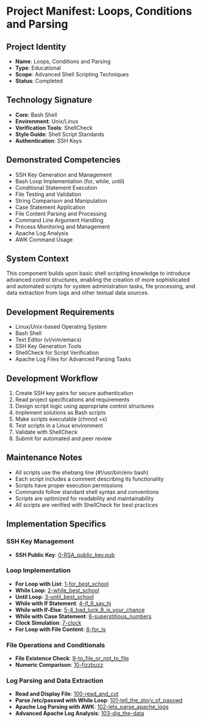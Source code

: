 # Project Manifest: Loops, Conditions and Parsing

## Project Identity
- **Name**: Loops, Conditions and Parsing
- **Type**: Educational
- **Scope**: Advanced Shell Scripting Techniques
- **Status**: Completed

## Technology Signature
- **Core**: Bash Shell
- **Environment**: Unix/Linux
- **Verification Tools**: ShellCheck
- **Style Guide**: Shell Script Standards
- **Authentication**: SSH Keys

## Demonstrated Competencies
- SSH Key Generation and Management
- Bash Loop Implementation (for, while, until)
- Conditional Statement Execution
- File Testing and Validation
- String Comparison and Manipulation
- Case Statement Application
- File Content Parsing and Processing
- Command Line Argument Handling
- Process Monitoring and Management
- Apache Log Analysis
- AWK Command Usage

## System Context
This component builds upon basic shell scripting knowledge to introduce advanced control structures, enabling the creation of more sophisticated and automated scripts for system administration tasks, file processing, and data extraction from logs and other textual data sources.

## Development Requirements
- Linux/Unix-based Operating System
- Bash Shell
- Text Editor (vi/vim/emacs)
- SSH Key Generation Tools
- ShellCheck for Script Verification
- Apache Log Files for Advanced Parsing Tasks

## Development Workflow
1. Create SSH key pairs for secure authentication
2. Read project specifications and requirements
3. Design script logic using appropriate control structures
4. Implement solutions as Bash scripts
5. Make scripts executable (chmod +x)
6. Test scripts in a Linux environment
7. Validate with ShellCheck
8. Submit for automated and peer review

## Maintenance Notes
- All scripts use the shebang line (#!/usr/bin/env bash)
- Each script includes a comment describing its functionality
- Scripts have proper execution permissions
- Commands follow standard shell syntax and conventions
- Scripts are optimized for readability and maintainability
- All scripts are verified with ShellCheck for best practices

## Implementation Specifics

### SSH Key Management
- **SSH Public Key**: [0-RSA_public_key.pub](./0-RSA_public_key.pub)

### Loop Implementation
- **For Loop with List**: [1-for_best_school](./1-for_best_school)
- **While Loop**: [2-while_best_school](./2-while_best_school)
- **Until Loop**: [3-until_best_school](./3-until_best_school)
- **While with If Statement**: [4-if_9_say_hi](./4-if_9_say_hi)
- **While with If-Else**: [5-4_bad_luck_8_is_your_chance](./5-4_bad_luck_8_is_your_chance)
- **While with Case Statement**: [6-superstitious_numbers](./6-superstitious_numbers)
- **Clock Simulation**: [7-clock](./7-clock)
- **For Loop with File Content**: [8-for_ls](./8-for_ls)

### File Operations and Conditionals
- **File Existence Check**: [9-to_file_or_not_to_file](./9-to_file_or_not_to_file)
- **Numeric Comparison**: [10-fizzbuzz](./10-fizzbuzz)

### Log Parsing and Data Extraction
- **Read and Display File**: [100-read_and_cut](./100-read_and_cut)
- **Parse /etc/passwd with While Loop**: [101-tell_the_story_of_passwd](./101-tell_the_story_of_passwd)
- **Apache Log Parsing with AWK**: [102-lets_parse_apache_logs](./102-lets_parse_apache_logs)
- **Advanced Apache Log Analysis**: [103-dig_the-data](./103-dig_the-data)